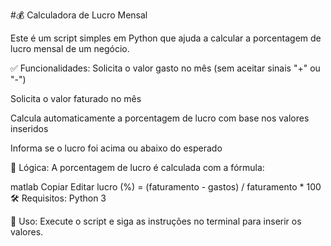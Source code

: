 #💰 Calculadora de Lucro Mensal

Este é um script simples em Python que ajuda a calcular a porcentagem de lucro mensal de um negócio.

✅ Funcionalidades:
Solicita o valor gasto no mês (sem aceitar sinais "+" ou "-")

Solicita o valor faturado no mês

Calcula automaticamente a porcentagem de lucro com base nos valores inseridos

Informa se o lucro foi acima ou abaixo do esperado

🧠 Lógica:
A porcentagem de lucro é calculada com a fórmula:

matlab
Copiar
Editar
lucro (%) = (faturamento - gastos) / faturamento * 100
🛠️ Requisitos:
Python 3

🎯 Uso:
Execute o script e siga as instruções no terminal para inserir os valores.
